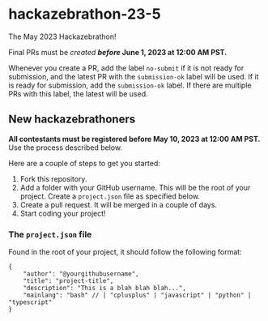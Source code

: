 # hackazebrathon-23-5

The May 2023 Hackazebrathon!

Final PRs must be *created* ***before* June 1, 2023 at 12:00 AM PST.**

Whenever you create a PR, add the label `no-submit` if it is not ready for submission, and the latest PR with the `submission-ok` label will be used. If it is ready for submission, add the `submission-ok` label. If there are multiple PRs with this label, the latest will be used.

## New hackazebrathoners

**All contestants must be registered before May 10, 2023 at 12:00 AM PST.** Use the process described below.

Here are a couple of steps to get you started:

1. Fork this repository.
2. Add a folder with your GitHub username. This will be the root of your project. Create a `project.json` file as specified below.
3. Create a pull request. It will be merged in a couple of days.
4. Start coding your project!

### The `project.json` file

Found in the root of your project, it should follow the following format:

```jsonc
{
	"author": "@yourgithubusername",
	"title": "project-title",
	"description": "This is a blah blah blah...",
	"mainlang": "bash" // | "cplusplus" | "javascript" | "python" | "typescript"
}
```
